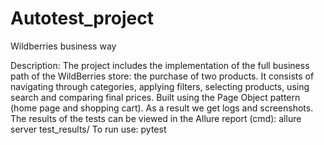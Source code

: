 # Autotest_project
Wildberries business way

Description:
The project includes the implementation of the full business path of the WildBerries store: the purchase of two products.
It consists of navigating through categories, applying filters, selecting products, using search and comparing final prices.
Built using the Page Object pattern (home page and shopping cart).
As a result we get logs and screenshots.
The results of the tests can be viewed in the Allure report (cmd): allure server test_results/ 
To run use: pytest
